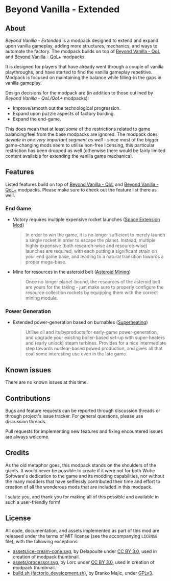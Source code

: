 Beyond Vanilla - Extended
=========================


About
-----

*Beyond Vanilla - Extended* is a modpack designed to extend and expand upon vanilla gameplay, adding more structures, mechanics, and ways to automate the factory. The modpack builds on top of [Beyond Vanilla - QoL](https://mods.factorio.com/mod/beyond-vanilla-qol) and [Beyond Vanilla - QoL+](https://mods.factorio.com/mod/beyond-vanilla-qol-plus) modpacks.

It is designed for players that have already went through a couple of vanilla playthroughs, and have started to find the vanilla gameplay repetitive. Modpack is focused on maintaining the balance while filling-in the gaps in vanilla gameplay.

Design decisions for the modpack are (in addition to those outlined by *Beyond Vanilla - QoL/QoL+* modpacks):

- Improve/smooth out the technological progression.
- Expand upon puzzle aspects of factory building.
- Expand the end-game.

This does mean that at least *some* of the restrictions related to game balancing/feel from the base modpacks are ignored. The modpack does *deviate in one very important segment as well* - since most of the bigger game-changing mods seem to utilise non-free licensing, this particular restriction has been dropped as well (otherwise there would be fairly limited content available for extending the vanilla game mechanics).


Features
--------

Listed features build on top of [Beyond Vanilla - QoL](https://mods.factorio.com/mod/beyond-vanilla-qol) and [Beyond Vanilla - QoL+](https://mods.factorio.com/mod/beyond-vanilla-qol-plus) modpacks. Please make sure to check out the feature list there as well.


### End Game

-   Victory requires multiple expensive rocket launches ([Space Extension Mod](https://mods.factorio.com/mod/SpaceMod))

    > In order to win the game, it is no longer sufficient to merely launch a single rocket in order to escape the planet. Instead, multiple highly expensive (both research-wise and resource-wise) launches are required, with each putting a significant strain on your end game base, and leading to a natural transition towards a proper mega-base.

-   Mine for resources in the asteroid belt ([Asteroid Mining](https://mods.factorio.com/mod/Asteroid_Mining))

    > Once no longer planet-bound, the resources of the asteroid belt are yours for the taking - just make sure to properly configure the resource collection rockets by equipping them with the correct mining module.


### Power Generation

-   Extended power-generation based on burnables ([Superheating](https://mods.factorio.com/mod/Superheating))

    > Utilise oil and its byproducts for early-game power-generation, and upgrade your existing boiler-based set-up with super-heaters and (early unlock) steam turbines. Provides for a nice intermediate step towards nuclear-based powed production, and gives all that coal some interesting use even in the late game.


Known issues
------------

There are no known issues at this time.


Contributions
-------------

Bugs and feature requests can be reported through discussion threads or through project's issue tracker. For general questions, please use discussion threads.

Pull requests for implementing new features and fixing encountered issues are always welcome.


Credits
-------

As the old metaphor goes, this modpack stands on the shoulders of the giants. It would never be possible to create if it were not for both Wube Software's dedication to the game and its modding capabilities, nor without the many modders that have selflessly contributed their time and effort to creation of all the wonderous mods that are included in this modpack.

I salute you, and thank you for making all of this possible and available in such a user-friendly form!


License
-------

All code, documentation, and assets implemented as part of this mod are released under the terms of MIT license (see the accompanying `LICENSE` file), with the following exceptions:

-   [assets/ice-cream-cone.svg](https://game-icons.net/1x1/delapouite/ice-cream-cone.html), by Delapouite under [CC BY 3.0](http://creativecommons.org/licenses/by/3.0/), used in creation of modpack thumbnail.
-   [assets/processor.svg](https://game-icons.net/1x1/lorc/processor.html), by Lorc under [CC BY 3.0](http://creativecommons.org/licenses/by/3.0/), used in creation of modpack thumbnail.
-   [build.sh (factorio_development.sh)](https://code.majic.rs/majic-scripts/), by Branko Majic, under [GPLv3](https://www.gnu.org/licenses/gpl-3.0.html).
